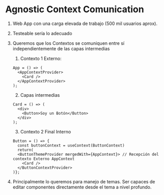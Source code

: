 # Agnostic Context Comunication

1. Web App con una carga elevada de trabajo (500 mil usuarios aprox).
2. Testeable sería lo adecuado
3. Queremos que los Contextos se comuniquen entre sí independientemente de las capas intermedias

   1. Contexto 1 Externo:

   ```tsx
   App = () => (
     <AppContextProvider>
       <Card />
     </AppContextProvider>
   );
   ```

   2. Capas intermedias

   ```tsx
   Card = () => (
     <div>
       <Button>Soy un Botón</Button>
     </div>
   );
   ```

   3. Contexto 2 Final Interno

   ```tsx
   Button = () => {
     const buttonContext = useContext(ButtonContext)
     return(
     <ButtonThemeProvider mergedWith={AppContext}> // Recepción del contexto Externo AppContext
       <Card />
     </ButtonContextProvider>
   )};
   ```

4. Principalmente lo queremos para manejo de temas. Ser capaces de editar componentes directamente desde el tema a nivel profundo.
